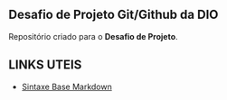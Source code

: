## Desafio de Projeto Git/Github da DIO
Repositório criado para o **Desafio de Projeto**.

## LINKS UTEIS
 - [Sintaxe Base Markdown](https://www.markdownguide.org/) 
